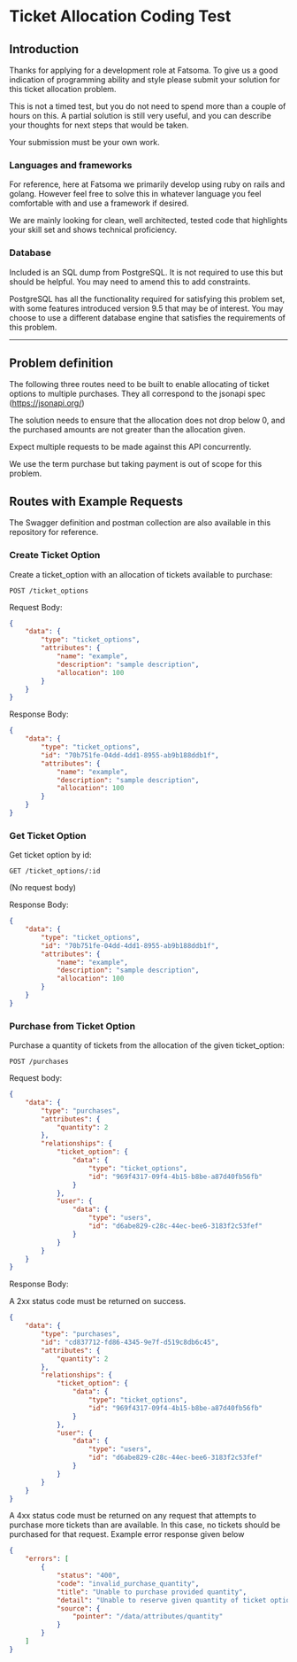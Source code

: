 # Ticket Allocation Coding Test

## Introduction

Thanks for applying for a development role at Fatsoma. To give us a good
indication of programming ability and style please submit your solution for
this ticket allocation problem.

This is not a timed test, but you do not need to spend more than a couple of
hours on this. A partial solution is still very useful, and you can describe
your thoughts for next steps that would be taken.

Your submission must be your own work.

### Languages and frameworks

For reference, here at Fatsoma we primarily develop using ruby on rails and
golang. However feel free to solve this in whatever language you feel comfortable with and use a framework if desired.

We are mainly looking for clean, well architected, tested code that highlights
your skill set and shows technical proficiency.

### Database

Included is an SQL dump from PostgreSQL. It is not required to use this but
should be helpful. You may need to amend this to add constraints.

PostgreSQL has all the functionality required for satisfying this problem set,
with some features introduced version 9.5 that may be of interest. You may
choose to use a different database engine that satisfies the requirements of
this problem.

---

## Problem definition

The following three routes need to be built to enable allocating of ticket
options to multiple purchases. They all correspond to the jsonapi spec (https://jsonapi.org/)

The solution needs to ensure that the allocation does not drop below 0,
and the purchased amounts are not greater than the allocation given.

Expect multiple requests to be made against this API concurrently.

We use the term purchase but taking payment is out of scope for this problem.

## Routes with Example Requests

The Swagger definition and postman collection are also available in this repository for reference.

### Create Ticket Option

Create a ticket_option with an allocation of tickets available to purchase:

`POST /ticket_options`

Request Body:

```json
{
    "data": {
        "type": "ticket_options",
        "attributes": {
            "name": "example",
            "description": "sample description",
            "allocation": 100
        }
    }
}
```

Response Body:

```json
{
    "data": {
        "type": "ticket_options",
        "id": "70b751fe-04dd-4dd1-8955-ab9b188ddb1f",
        "attributes": {
            "name": "example",
            "description": "sample description",
            "allocation": 100
        }
    }
}
```

### Get Ticket Option

Get ticket option by id:

`GET /ticket_options/:id`

(No request body)

Response Body:

```json
{
    "data": {
        "type": "ticket_options",
        "id": "70b751fe-04dd-4dd1-8955-ab9b188ddb1f",
        "attributes": {
            "name": "example",
            "description": "sample description",
            "allocation": 100
        }
    }
}
```

### Purchase from Ticket Option

Purchase a quantity of tickets from the allocation of the given ticket_option:

`POST /purchases`

Request body:

```json
{
    "data": {
        "type": "purchases",
        "attributes": {
            "quantity": 2
        },
        "relationships": {
            "ticket_option": {
                "data": {
                    "type": "ticket_options",
                    "id": "969f4317-09f4-4b15-b8be-a87d40fb56fb"
                }
            },
            "user": {
                "data": {
                    "type": "users",
                    "id": "d6abe829-c28c-44ec-bee6-3183f2c53fef"
                }
            }
        }
    }
}

```

Response Body:

A 2xx status code must be returned on success.

```json
{
    "data": {
        "type": "purchases",
        "id": "cd837712-fd86-4345-9e7f-d519c8db6c45",
        "attributes": {
            "quantity": 2
        },
        "relationships": {
            "ticket_option": {
                "data": {
                    "type": "ticket_options",
                    "id": "969f4317-09f4-4b15-b8be-a87d40fb56fb"
                }
            },
            "user": {
                "data": {
                    "type": "users",
                    "id": "d6abe829-c28c-44ec-bee6-3183f2c53fef"
                }
            }
        }
    }
}
```

A 4xx status code must be returned on any request that attempts to purchase more tickets than are available. In this case, no tickets should be purchased for that request. Example error response given below

```json
{
    "errors": [
        {
            "status": "400",
            "code": "invalid_purchase_quantity",
            "title": "Unable to purchase provided quantity",
            "detail": "Unable to reserve given quantity of ticket options",
            "source": {
                "pointer": "/data/attributes/quantity"
            }
        }
    ]
}
```
